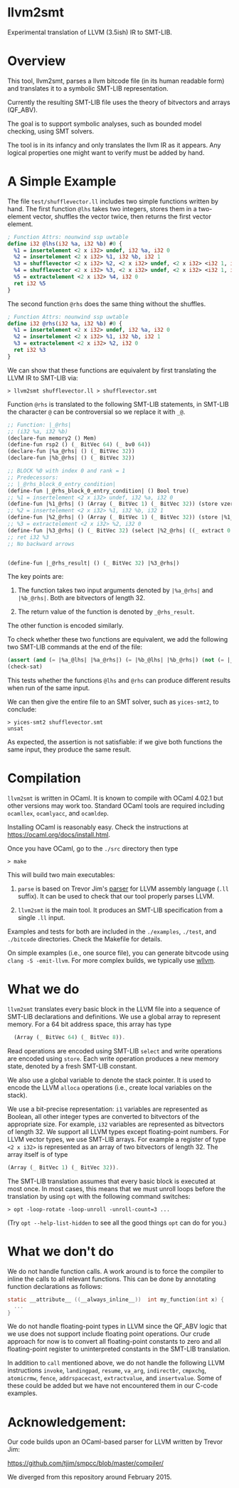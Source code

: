 # llvm2smt

Experimental translation of LLVM (3.5ish) IR to SMT-LIB.


Overview
=============

This tool, llvm2smt, parses a llvm bitcode file (in its human readable form) and
translates it to a symbolic SMT-LIB representation.

Currently the resulting SMT-LIB file uses the theory of bitvectors and arrays (QF_ABV).

The goal is to support symbolic analyses, such as bounded model checking, using
SMT solvers.

The tool is in its infancy and only translates the llvm IR as it appears. Any logical
properties one might want to verify must be added by hand.


A Simple Example
==============

The file `test/shufflevector.ll` includes two simple functions written
by hand.  The first function `@lhs` takes two integers, stores them
in a two-element vector, shuffles the vector twice, then returns the first
vector element.

```llvm
; Function Attrs: nounwind ssp uwtable
define i32 @lhs(i32 %a, i32 %b) #0 {
  %1 = insertelement <2 x i32> undef, i32 %a, i32 0
  %2 = insertelement <2 x i32> %1, i32 %b, i32 1
  %3 = shufflevector <2 x i32> %2, <2 x i32> undef, <2 x i32> <i32 1, i32 0>
  %4 = shufflevector <2 x i32> %3, <2 x i32> undef, <2 x i32> <i32 1, i32 0>
  %5 = extractelement <2 x i32> %4, i32 0
  ret i32 %5
}

```

The second function `@rhs` does the same thing without the shuffles.

```llvm
; Function Attrs: nounwind ssp uwtable
define i32 @rhs(i32 %a, i32 %b) #0 {
  %1 = insertelement <2 x i32> undef, i32 %a, i32 0
  %2 = insertelement <2 x i32> %1, i32 %b, i32 1
  %3 = extractelement <2 x i32> %2, i32 0
  ret i32 %3
}

```

We can show that these functions are equivalent by first translating the LLVM IR
to SMT-LIB via:

```shell
> llvm2smt shufflevector.ll > shufflevector.smt
```
Function `@rhs` is translated to the following SMT-LIB statements, in SMT-LIB the character `@` can be controversial
so we replace it with `_@`.

```scheme
;; Function: |_@rhs|
;; (i32 %a, i32 %b)
(declare-fun memory2 () Mem)
(define-fun rsp2 () (_ BitVec 64) (_ bv0 64))
(declare-fun |%a_@rhs| () (_ BitVec 32))
(declare-fun |%b_@rhs| () (_ BitVec 32))

;; BLOCK %0 with index 0 and rank = 1
;; Predecessors:
;; |_@rhs_block_0_entry_condition| 
(define-fun |_@rhs_block_0_entry_condition| () Bool true)
;; %1 = insertelement <2 x i32> undef, i32 %a, i32 0
(define-fun |%1_@rhs| () (Array (_ BitVec 1) (_ BitVec 32)) (store vzero_1_32 ((_ extract 0 0) (_ bv0 32)) |%a_@rhs|))
;; %2 = insertelement <2 x i32> %1, i32 %b, i32 1
(define-fun |%2_@rhs| () (Array (_ BitVec 1) (_ BitVec 32)) (store |%1_@rhs| ((_ extract 0 0) (_ bv1 32)) |%b_@rhs|))
;; %3 = extractelement <2 x i32> %2, i32 0
(define-fun |%3_@rhs| () (_ BitVec 32) (select |%2_@rhs| ((_ extract 0 0) (_ bv0 32))))
;; ret i32 %3
;; No backward arrows


(define-fun |_@rhs_result| () (_ BitVec 32) |%3_@rhs|)
```
The key points are:

1. The function takes two input arguments denoted by `|%a_@rhs|` and `|%b_@rhs|`. Both 
are bitvectors of length 32.

2. The return value of the function is denoted by `_@rhs_result`.

The other function is encoded similarly.

To check whether these two functions are equivalent, we add the following two SMT-LIB commands
at the end of the file:

```scheme
(assert (and (= |%a_@lhs| |%a_@rhs|) (= |%b_@lhs| |%b_@rhs|) (not (= |_@lhs_result| |_@rhs_result|))))
(check-sat)
```

This tests whether the functions `@lhs` and `@rhs` can produce different results when run of the same input.

We can then give the entire file to an SMT solver, such as `yices-smt2`,  to conclude:

```shell
> yices-smt2 shufflevector.smt
unsat
```
As expected, the assertion is not satisfiable: if we give both functions the same input, they produce the same result.



Compilation
==============

`llvm2smt` is written in OCaml. It is known to compile with OCaml 4.02.1
but other versions may work too. Standard OCaml tools are required
including `ocamllex`, `ocamlyacc`, and `ocamldep`. 

Installing OCaml is reasonably easy. Check the instructions at
https://ocaml.org/docs/install.html.

Once you have OCaml, go to the `./src` directory then type

```shell
> make
```

This will build two main executables:

1. `parse` is based on Trevor Jim's [parser](https://github.com/tjim/smpcc/blob/master/compiler/)
    for LLVM assembly language (`.ll` suffix).
    It can be used to check that our tool properly parses LLVM.

2. `llvm2smt` is the main tool. It produces an SMT-LIB specification 
    from a single `.ll` input.



Examples and tests for both are included in the `./examples`,
`./test`, and `./bitcode` directories. Check the Makefile for details.

On simple examples (i.e., one source file), you can generate bitvcode using `clang -S -emit-llvm`. For
more complex builds, we typically use [wllvm](https://github.com/SRI-CSL/whole-program-llvm).



What we do
==============

`llvm2smt` translates every basic block in the LLVM file into a
sequence of SMT-LIB declarations and definitions. We use a global
array to represent memory. For a 64 bit address space, this array has
type

```scheme
  (Array (_ BitVec 64) (_ BitVec 8)).
```

Read operations are encoded using SMT-LIB `select` and write
operations are encoded using `store`. Each write operation produces a
new memory state, denoted by a fresh SMT-LIB constant.

We also use a global variable to denote the stack pointer. It is used to
encode the LLVM `alloca` operations (i.e., create local variables on the stack).

We use a bit-precise representation: `i1` variables are represented as
Boolean, all other integer types are converted to bitvectors of the
appropriate size. For example, `i32` variables are represented as
bitvectors of length 32. We support all LLVM types except
floating-point numbers. For LLVM vector types, we use SMT-LIB
arrays. For example a register of type `<2 x i32>` is represented as 
an array of two bitvectors of length 32. The array itself is of type

```scheme
(Array (_ BitVec 1) (_ BitVec 32)).
```

The SMT-LIB translation assumes that every basic block is executed at
most once. In most cases, this means that we must unroll loops before
the translation by using `opt` with the following command switches:
```
> opt -loop-rotate -loop-unroll -unroll-count=3 ...
```
(Try `opt --help-list-hidden` to see all the good things `opt` can do for you.)



What we don't do
==============

We do not handle function calls. A work around is to force the
compiler to inline the calls to all relevant functions. 
This can be done by annotating function declarations as follows:
```c
static __attribute__ ((__always_inline__))  int my_function(int x) {
  ...
}
```

We do not handle floating-point types in LLVM since the QF_ABV logic
that we use does not support include floating point operations.  Our
crude approach for now is to convert all floating-point constants to
zero and all floating-point register to uninterpreted constants in the
SMT-LIB translation.

In addition to `call` mentioned above, we do not handle the following
LLVM instructions `invoke`, `landingpad`, `resume`, `va_arg`,
`indirectbr`, `cmpxchg`, `atomicrmw`, `fence`, `addrspacecast`,
`extractvalue`, and `insertvalue`. Some of these could be added but we
have not encountered them in our C-code examples.







Acknowledgement:
==============

Our code builds upon an OCaml-based parser for LLVM written by
Trevor Jim:

https://github.com/tjim/smpcc/blob/master/compiler/

We diverged from this repository around February 2015.



